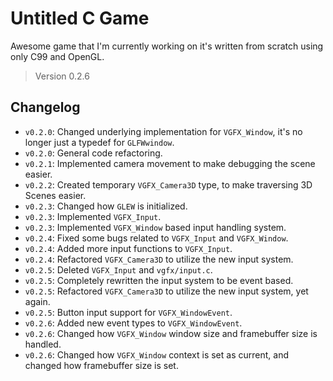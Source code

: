 # Untitled C Game

Awesome game that I'm currently working on it's written from scratch using only C99 and OpenGL.

> Version 0.2.6

## Changelog

- `v0.2.0`: Changed underlying implementation for `VGFX_Window`, it's no longer just a typedef for `GLFWwindow`.
- `v0.2.0`: General code refactoring.
- `v0.2.1`: Implemented camera movement to make debugging the scene easier.
- `v0.2.2`: Created temporary `VGFX_Camera3D` type, to make traversing 3D Scenes easier.
- `v0.2.3`: Changed how `GLEW` is initialized.
- `v0.2.3`: Implemented `VGFX_Input`.
- `v0.2.3`: Implemented `VGFX_Window` based input handling system.
- `v0.2.4`: Fixed some bugs related to `VGFX_Input` and `VGFX_Window`.
- `v0.2.4`: Added more input functions to `VGFX_Input`.
- `v0.2.4`: Refactored `VGFX_Camera3D` to utilize the new input system.
- `v0.2.5`: Deleted `VGFX_Input` and `vgfx/input.c`.
- `v0.2.5`: Completely rewritten the input system to be event based.
- `v0.2.5`: Refactored `VGFX_Camera3D` to utilize the new input system, yet again.
- `v0.2.5`: Button input support for `VGFX_WindowEvent`.
- `v0.2.6`: Added new event types to `VGFX_WindowEvent`.
- `v0.2.6`: Changed how `VGFX_Window` window size and framebuffer size is handled.
- `v0.2.6`: Changed how `VGFX_Window` context is set as current, and changed how framebuffer size is set.
